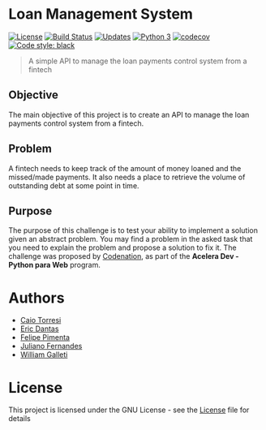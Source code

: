 # Loan Management System

[![License](https://img.shields.io/github/license/squad-4/loan-management-system.svg)](https://opensource.org/licenses/GPL-3.0)
[![Build Status](https://travis-ci.org/squad-4/loan-management-system.svg?branch=master)](https://travis-ci.org/squad-4/loan-management-system)
[![Updates](https://pyup.io/repos/github/squad-4/loan-management-system/shield.svg)](https://pyup.io/repos/github/squad-4/loan-management-system/)
[![Python 3](https://pyup.io/repos/github/squad-4/loan-management-system/python-3-shield.svg)](https://pyup.io/repos/github/squad-4/loan-management-system/)
[![codecov](https://codecov.io/gh/squad-4/loan-management-system/branch/master/graph/badge.svg)](https://codecov.io/gh/squad-4/loan-management-system)
[![Code style: black](https://img.shields.io/badge/code%20style-black-000000.svg)](https://github.com/ambv/black)

> A simple API to manage the loan payments control system from a fintech

## Objective

The main objective of this project is to create an API to manage the loan payments control system from a fintech.

## Problem

A fintech needs to keep track of the amount of money loaned and the missed/made payments. It also needs a place to retrieve the volume of outstanding debt at some point in time.

## Purpose

The purpose of this challenge is to test your ability to implement a solution given an abstract problem. You may find a problem in the asked task that you need to explain the problem and propose a solution to fix it.
The challenge was proposed by [Codenation](https://codenation.dev), as part of the **Acelera Dev - Python para Web** program.

# Authors

- [Caio Torresi](https://github.com/caioCT)
- [Eric Dantas](https://github.com/ericrommel)
- [Felipe Pimenta](https://github.com/fhpimenta)
- [Juliano Fernandes](https://github.com/julianolf)
- [William Galleti](https://github.com/wgalleti)

# License

This project is licensed under the GNU License - see the [License](./LICENSE) file for details